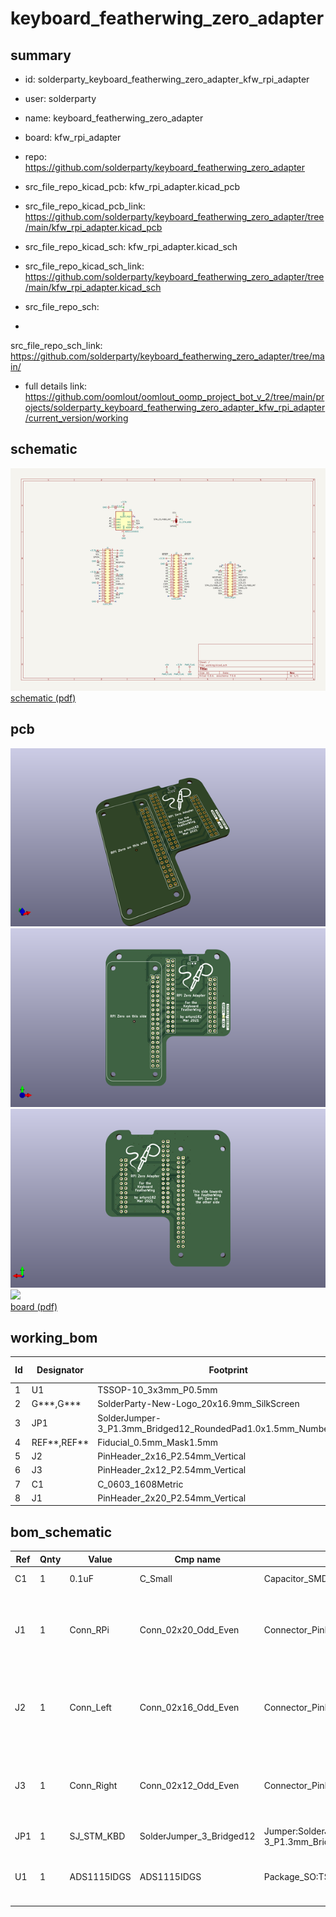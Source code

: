 # keyboard_featherwing_zero_adapter
 
## summary 
* id: solderparty_keyboard_featherwing_zero_adapter_kfw_rpi_adapter
* user: solderparty
* name: keyboard_featherwing_zero_adapter
* board: kfw_rpi_adapter
* repo: https://github.com/solderparty/keyboard_featherwing_zero_adapter
* src_file_repo_kicad_pcb: kfw_rpi_adapter.kicad_pcb
* src_file_repo_kicad_pcb_link: https://github.com/solderparty/keyboard_featherwing_zero_adapter/tree/main/kfw_rpi_adapter.kicad_pcb
* src_file_repo_kicad_sch: kfw_rpi_adapter.kicad_sch
* src_file_repo_kicad_sch_link: https://github.com/solderparty/keyboard_featherwing_zero_adapter/tree/main/kfw_rpi_adapter.kicad_sch

* src_file_repo_sch: 
*
 src_file_repo_sch_link: https://github.com/solderparty/keyboard_featherwing_zero_adapter/tree/main/
* full details link: https://github.com/oomlout/oomlout_oomp_project_bot_v_2/tree/main/projects/solderparty_keyboard_featherwing_zero_adapter_kfw_rpi_adapter/current_version/working  

## schematic  
![](working_schematic_600.png)  
[schematic (pdf)](working_schematic.pdf)  

## pcb  
![](working_3d_600.png) 
![](working_3d_front_600.png)  
![](working_3d_back_600.png)  
![](working_600.png)  
[board (pdf)](working.pdf)  

## working_bom
| Id | Designator | Footprint | Quantity | Designation | Supplier and ref |  | None | 
| --- | --- | --- | --- | --- | --- | --- | --- | 
| 1 | U1 | TSSOP-10_3x3mm_P0.5mm | 1 | ADS1115IDGS |  |  | [''] | 
| 2 | G***,G*** | SolderParty-New-Logo_20x16.9mm_SilkScreen | 2 | LOGO |  |  | [''] | 
| 3 | JP1 | SolderJumper-3_P1.3mm_Bridged12_RoundedPad1.0x1.5mm_NumberLabels | 1 | SJ_STM_KBD |  |  | [''] | 
| 4 | REF**,REF** | Fiducial_0.5mm_Mask1.5mm | 2 | Fiducial_0.5mm_Mask1.5mm |  |  | [''] | 
| 5 | J2 | PinHeader_2x16_P2.54mm_Vertical | 1 | Conn_Left |  |  | [''] | 
| 6 | J3 | PinHeader_2x12_P2.54mm_Vertical | 1 | Conn_Right |  |  | [''] | 
| 7 | C1 | C_0603_1608Metric | 1 | 0.1uF |  |  | [''] | 
| 8 | J1 | PinHeader_2x20_P2.54mm_Vertical | 1 | Conn_RPi |  |  | [''] | 


## bom_schematic
| Ref | Qnty | Value | Cmp name | Footprint | Description | Vendor | DNP | 
| --- | --- | --- | --- | --- | --- | --- | --- | 
| C1 | 1 | 0.1uF | C_Small | Capacitor_SMD:C_0603_1608Metric | Unpolarized capacitor, small symbol |  |  | 
| J1 | 1 | Conn_RPi | Conn_02x20_Odd_Even | Connector_PinHeader_2.54mm:PinHeader_2x20_P2.54mm_Vertical | Generic connector, double row, 02x20, odd/even pin numbering scheme (row 1 odd numbers, row 2 even numbers), script generated (kicad-library-utils/schlib/autogen/connector/) |  |  | 
| J2 | 1 | Conn_Left | Conn_02x16_Odd_Even | Connector_PinHeader_2.54mm:PinHeader_2x16_P2.54mm_Vertical | Generic connector, double row, 02x16, odd/even pin numbering scheme (row 1 odd numbers, row 2 even numbers), script generated (kicad-library-utils/schlib/autogen/connector/) |  |  | 
| J3 | 1 | Conn_Right | Conn_02x12_Odd_Even | Connector_PinHeader_2.54mm:PinHeader_2x12_P2.54mm_Vertical | Generic connector, double row, 02x12, odd/even pin numbering scheme (row 1 odd numbers, row 2 even numbers), script generated (kicad-library-utils/schlib/autogen/connector/) |  |  | 
| JP1 | 1 | SJ_STM_KBD | SolderJumper_3_Bridged12 | Jumper:SolderJumper-3_P1.3mm_Bridged12_RoundedPad1.0x1.5mm_NumberLabels | 3-pole Solder Jumper, pins 1+2 closed/bridged |  |  | 
| U1 | 1 | ADS1115IDGS | ADS1115IDGS | Package_SO:TSSOP-10_3x3mm_P0.5mm | Ultra-Small, Low-Power, I2C-Compatible, 860-SPS, 16-Bit ADCs With Internal Reference, Oscillator, and Programmable Comparator, VSSOP-10 |  |  | 



